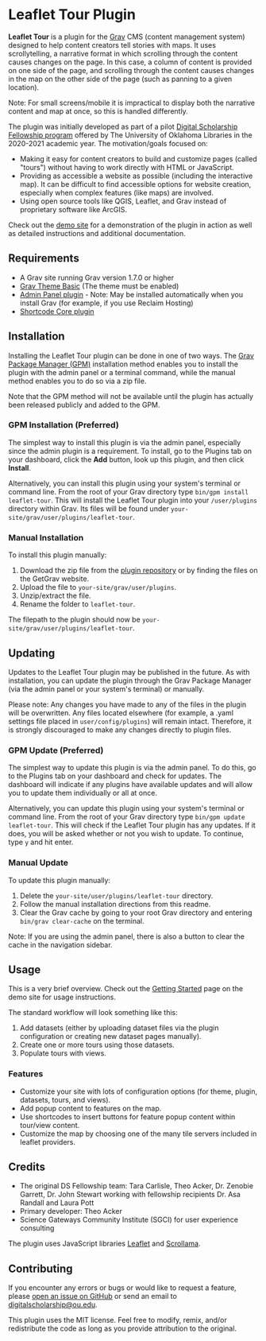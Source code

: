 # Leaflet Tour Plugin

<!-- TODO: Plugin screenshot -->

**Leaflet Tour** is a plugin for the [Grav](https://learn.getgrav.org) CMS (content management system) designed to help content creators tell stories with maps. It uses scrollytelling, a narrative format in which scrolling through the content causes changes on the page. In this case, a column of content is provided on one side of the page, and scrolling through the content causes changes in the map on the other side of the page (such as panning to a given location).

Note: For small screens/mobile it is impractical to display both the narrative content and map at once, so this is handled differently.

The plugin was initially developed as part of a pilot [Digital Scholarship Fellowship program](https://libraries.ou.edu/content/digital-scholarship-fellowship) offered by The University of Oklahoma Libraries in the 2020-2021 academic year. The motivation/goals focused on:

- Making it easy for content creators to build and customize pages (called "tours") without having to work directly with HTML or JavaScript.
- Providing as accessible a website as possible (including the interactive map). It can be difficult to find accessible options for website creation, especially when complex features (like maps) are involved.
- Using open source tools like QGIS, Leaflet, and Grav instead of proprietary software like ArcGIS.

<!-- Note: Different content for website vs. readme -->

Check out the [demo site](todo:link) for a demonstration of the plugin in action as well as detailed instructions and additional documentation.

<!-- Check out the other pages on this site for a [demonstration of the plugin in action](/demo) as well as detailed instructions and additional documentation.
 -->

## <span id="requirements">Requirements</span>

<!-- TODO: Include requirement for PHP version 7.4 or higher? Might be intimidating for people unfamiliar with servers/PHP... -->

- A Grav site running Grav version 1.7.0 or higher
- [Grav Theme Basic](https://github.com/TheoAcker12/grav-theme-basic) (The theme must be enabled)
- [Admin Panel plugin](https://github.com/getgrav/grav-plugin-admin) - Note: May be installed automatically when you install Grav (for example, if you use Reclaim Hosting)
- [Shortcode Core plugin](https://github.com/getgrav/grav-plugin-shortcode-core)

## <span id="installation">Installation</span>

<!-- TODO: Develop skeleton and provide instructions on setting up the skeleton -->

Installing the Leaflet Tour plugin can be done in one of two ways. The [Grav Package Manager (GPM)](https://learn.getgrav.org/cli-console/grav-cli-gpm) installation method enables you to install the plugin with the admin panel or a terminal command, while the manual method enables you to do so via a zip file.

<!-- TODO: Add to GPM and remove this statement -->
Note that the GPM method will not be available until the plugin has actually been released publicly and added to the GPM.

### <span id="gpm-installation">GPM Installation (Preferred)</span>

The simplest way to install this plugin is via the admin panel, especially since the admin plugin is a requirement. To install, go to the Plugins tab on your dashboard, click the **Add** button, look up this plugin, and then click **Install**.

Alternatively, you can install this plugin using your system's terminal or command line. From the root of your Grav directory type `bin/gpm install leaflet-tour`. This will install the Leaflet Tour plugin into your `/user/plugins` directory within Grav. Its files will be found under `your-site/grav/user/plugins/leaflet-tour`.

### <span id="manual-installation">Manual Installation</span>

To install this plugin manually:

<!-- TODO: possibly link to getgrav website -->

1. Download the zip file from the [plugin repository](https://github.com/TheoAcker12/grav-plugin-leaflet-tour) or by finding the files on the GetGrav website.
2. Upload the file to `your-site/grav/user/plugins`.
3. Unzip/extract the file.
4. Rename the folder to `leaflet-tour`.

The filepath to the plugin should now be `your-site/grav/user/plugins/leaflet-tour`.

## <span id="updating">Updating</span>

Updates to the Leaflet Tour plugin may be published in the future. As with installation, you can update the plugin through the Grav Package Manager (via the admin panel or your system's terminal) or manually.

Please note: Any changes you have made to any of the files in the plugin will be overwritten. Any files located elsewhere (for example, a .yaml settings file placed in `user/config/plugins`) will remain intact. Therefore, it is strongly discouraged to make any changes directly to plugin files.

### <span id="gpm-update">GPM Update (Preferred)</span>

The simplest way to update this plugin is via the admin panel. To do this, go to the Plugins tab on your dashboard and check for updates. The dashboard will indicate if any plugins have available updates and will allow you to update them individually or all at once.

Alternatively, you can update this plugin using your system's terminal or command line. From the root of your Grav directory type `bin/gpm update leaflet-tour`. This will check if the Leaflet Tour plugin has any updates. If it does, you will be asked whether or not you wish to update. To continue, type `y` and hit enter.

### <span id="manual-update">Manual Update</span>

To update this plugin manually:

1. Delete the `your-site/user/plugins/leaflet-tour` directory.
2. Follow the manual installation directions from this readme.
3. Clear the Grav cache by going to your root Grav directory and entering `bin/grav clear-cache` on the terminal.

Note: If you are using the admin panel, there is also a button to clear the cache in the navigation sidebar.

## <span id="usage">Usage</span>

This is a very brief overview. Check out the [Getting Started](https://theoacker.oucreate.com/leaflet-tour/getting-started) page on the demo site for usage instructions.

The standard workflow will look something like this:

1. Add datasets (either by uploading dataset files via the plugin configuration or creating new dataset pages manually).
2. Create one or more tours using those datasets.
3. Populate tours with views.

### <span id="features">Features</span>

<!-- TODO: Include this section? Anything else to add in this section? Include links to the relevant information for each listed feature? -->

- Customize your site with lots of configuration options (for theme, plugin, datasets, tours, and views).
- Add popup content to features on the map.
- Use shortcodes to insert buttons for feature popup content within tour/view content.
- Customize the map by choosing one of the many tile servers included in leaflet providers.

## <span id="credits">Credits</span>

- The original DS Fellowship team: Tara Carlisle, Theo Acker, Dr. Zenobie Garrett, Dr. John Stewart working with fellowship recipients Dr. Asa Randall and Laura Pott
- Primary developer: Theo Acker
- Science Gateways Community Institute (SGCI) for user experience consulting

The plugin uses JavaScript libraries [Leaflet](https://leafletjs.com/) and [Scrollama](https://github.com/russellgoldenberg/scrollama).

<!-- TODO: libraries used (leaflet, scrollama), other inspiration/code used? -->

<!-- TODO: Link to SGCI -->

## <span id="contributing">Contributing</span>

If you encounter any errors or bugs or would like to request a feature, please [open an issue on GitHub](https://github.com/TheoAcker12/grav-plugin-leaflet-tour/issues) or send an email to digitalscholarship@ou.edu.

<!-- TODO: pull requests -->

This plugin uses the MIT license. Feel free to modify, remix, and/or redistribute the code as long as you provide attribution to the original.
